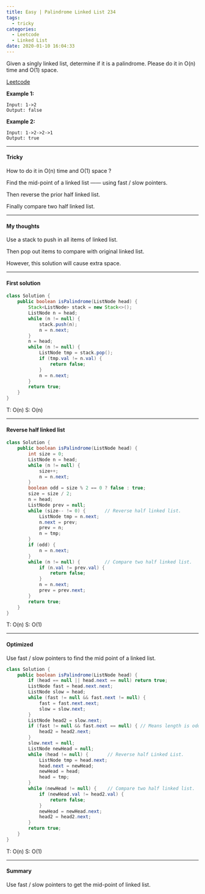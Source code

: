 ```yaml
---
title: Easy | Palindrome Linked List 234
tags:
  - tricky
categories:
  - Leetcode
  - Linked List
date: 2020-01-10 16:04:33
---
```


Given a singly linked list, determine if it is a palindrome. Please do it in O(n) time and O(1) space.

[Leetcode](https://leetcode.com/problems/palindrome-linked-list/)

<!--more-->

**Example 1:**

```
Input: 1->2
Output: false
```

**Example 2:**

```
Input: 1->2->2->1
Output: true
```

---

#### Tricky 

How to do it in O(n) time and O(1) space ? 

Find the mid-point of a linked list —— using fast / slow pointers.

Then reverse the prior half linked list.

Finally compare two half linked list.

---

#### My thoughts 

Use a stack to push in all items of linked list.

Then pop out items to compare with original linked list.

However, this solution will cause extra space. 

---

#### First solution 

```java
class Solution {
    public boolean isPalindrome(ListNode head) {
        Stack<ListNode> stack = new Stack<>();
        ListNode n = head;
        while (n != null) {
            stack.push(n);
            n = n.next;
        }
        n = head;
        while (n != null) {
            ListNode tmp = stack.pop();
            if (tmp.val != n.val) {
                return false;
            }
            n = n.next;
        }
        return true;
    }
}
```

T: O(n) 			S: O(n)

---

#### Reverse half linked list 

```java
class Solution {
    public boolean isPalindrome(ListNode head) {
        int size = 0;
        ListNode n = head;
        while (n != null) {
            size++;
            n = n.next;
        }
        boolean odd = size % 2 == 0 ? false : true;
        size = size / 2;
        n = head;
        ListNode prev = null;
        while (size-- != 0) {       // Reverse half linked list.
            ListNode tmp = n.next;
            n.next = prev;
            prev = n;
            n = tmp;
        }
        if (odd) {
            n = n.next;
        }
        while (n != null) {         // Compare two half linked list.
            if (n.val != prev.val) {
                return false;
            }
            n = n.next;
            prev = prev.next;
        }
        return true;
    }
}
```

T: O(n) 		 	S: O(1)

---

#### Optimized 

Use fast / slow pointers to find the mid point of a linked list.

```java
class Solution {
    public boolean isPalindrome(ListNode head) {
        if (head == null || head.next == null) return true;
        ListNode fast = head.next.next;
        ListNode slow = head;
        while (fast != null && fast.next != null) {
            fast = fast.next.next;
            slow = slow.next;
        }
        ListNode head2 = slow.next;
        if (fast != null && fast.next == null) { // Means length is odd.
            head2 = head2.next;
        }
        slow.next = null;
        ListNode newHead = null;
        while (head != null) {       // Reverse half Linked List.
            ListNode tmp = head.next;
            head.next = newHead;
            newHead = head;
            head = tmp;
        }
        while (newHead != null) {    // Compare two half linked list.
            if (newHead.val != head2.val) {
                return false;
            }
            newHead = newHead.next;
            head2 = head2.next;
        }
        return true;
    }
}
```

T: O(n)				S: O(1)

---

#### Summary 

Use fast / slow pointers to get the mid-point of linked list.